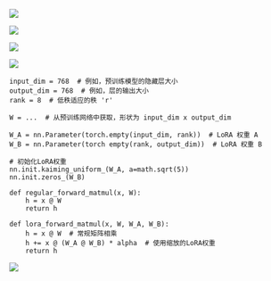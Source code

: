  

![](https://gitee.com/hxc8/images0/raw/master/img/202407172042612.jpg)

![](https://gitee.com/hxc8/images0/raw/master/img/202407172042889.jpg)

![](https://gitee.com/hxc8/images0/raw/master/img/202407172042697.jpg)

![](https://gitee.com/hxc8/images0/raw/master/img/202407172043860.jpg)

```
input_dim = 768  # 例如，预训练模型的隐藏层大小
output_dim = 768  # 例如，层的输出大小
rank = 8  # 低秩适应的秩 'r'

W = ...  # 从预训练网络中获取，形状为 input_dim x output_dim

W_A = nn.Parameter(torch.empty(input_dim, rank))  # LoRA 权重 A
W_B = nn.Parameter(torch empty(rank, output_dim))  # LoRA 权重 B

# 初始化LoRA权重
nn.init.kaiming_uniform_(W_A, a=math.sqrt(5))
nn.init.zeros_(W_B)

def regular_forward_matmul(x, W):
    h = x @ W
    return h

def lora_forward_matmul(x, W, W_A, W_B):
    h = x @ W  # 常规矩阵相乘
    h += x @ (W_A @ W_B) * alpha  # 使用缩放的LoRA权重
    return h

```

![](https://gitee.com/hxc8/images0/raw/master/img/202407172043852.jpg)